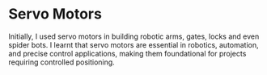 # Servo Motors
Initially, I used servo motors in building robotic arms, gates, locks and even spider bots. I learnt that servo motors are essential in robotics, automation, and precise control applications, making them foundational for projects requiring controlled positioning.
